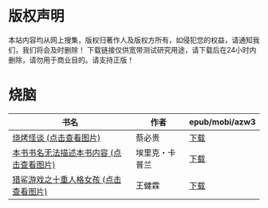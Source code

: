# 版权声明

本站内容均从网上搜集，版权归著作人及版权方所有，如侵犯您的权益，请通知我们，我们将会及时删除！ 下载链接仅供宽带测试研究用途，请下载后在24小时内删除，请勿用于商业目的。请支持正版！

# 烧脑

| 书名 | 作者 | epub/mobi/azw3 |
| --- | --- | --- |
| [烧烤怪谈 (点击查看图片)](https://www.dushupai.com/attachment/2024/06/09/26041359dc69cd7b.jpg) | 蔡必贵 | [下载](https://url89.ctfile.com/f/31084289-1356984823-94a2cb?p=8866) |
| [本书书名无法描述本书内容 (点击查看图片)](https://www.dushupai.com/attachment/2024/06/04/71745ff75ef927ed.jpg) | 埃里克・卡普兰 | [下载](https://url89.ctfile.com/f/31084289-1357022308-0f96aa?p=8866) |
| [猎鲨游戏之十重人格女孩 (点击查看图片)](https://www.dushupai.com/attachment/2024/06/01/81cd99965cee2444.jpg) | 王健霖 | [下载](https://url89.ctfile.com/f/31084289-1357007257-f053ee?p=8866) |

